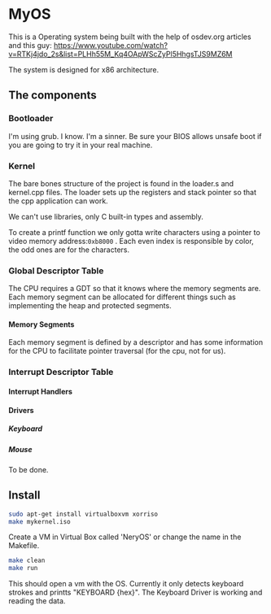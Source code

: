 # MyOS 

This is a Operating system being built with the help of osdev.org articles and this guy: 
https://www.youtube.com/watch?v=RTKj4jdo_2s&list=PLHh55M_Kq4OApWScZyPl5HhgsTJS9MZ6M

The system is designed for x86 architecture. 

## The components
### Bootloader
I'm using grub. I know. I'm a sinner.
Be sure your BIOS allows unsafe boot if you are going to try it in your real machine.

### Kernel
The bare bones structure of the project is found in the loader.s and kernel.cpp files.
The loader sets up the registers and stack pointer so that the cpp application can work.

We can't use libraries, only C built-in types and assembly.

To create a printf function we only gotta write characters using a pointer to video memory address:```0xb8000``` . Each even index is responsible by color, the odd ones are for the characters.

### Global Descriptor Table 
The CPU requires a GDT so that it knows where the memory segments are. Each memory segment can be allocated for different things such as implementing the heap and protected segments.

#### Memory Segments
Each memory segment is defined by a descriptor and has some information for the CPU to facilitate pointer traversal (for the cpu, not for us).

### Interrupt Descriptor Table
#### Interrupt Handlers
#### Drivers
##### Keyboard
##### Mouse
To be done.

## Install
```bash
sudo apt-get install virtualboxvm xorriso
make mykernel.iso
```
Create a VM in Virtual Box called 'NeryOS' or change the name in the Makefile.
```bash
make clean
make run
```
This should open a vm with the OS. Currently it only detects keyboard strokes and printts "KEYBOARD {hex}".
The Keyboard Driver is working and reading the data.








